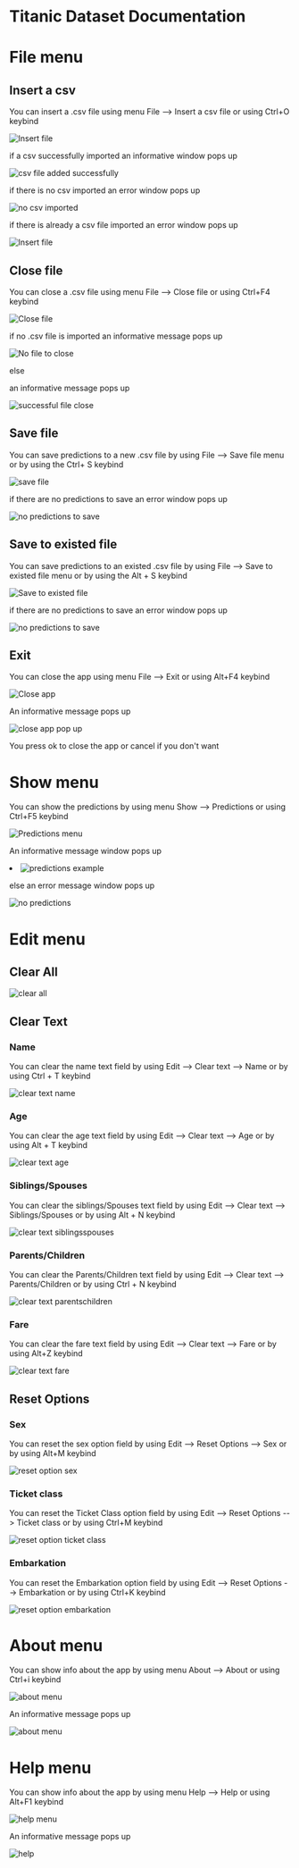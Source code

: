 # Titanic Dataset Documentation

# File menu

## Insert a csv

You can insert a .csv file using menu File --> Insert a csv file or using Ctrl+O keybind

<p><img src = "doc images/File menu/insert a csv.png" title="Insert file"/> </p>

if a csv successfully imported an informative window pops up


<p><img src = "doc images/File menu/csv successfully added.png" title="csv file added successfully"/> </p>

if there is no csv imported an error window pops up


<p><img src = "doc images/File menu/no csv imported.png" title="no csv imported"/> </p>

if there is already a csv file imported an error window pops up


<p><img src = "doc images/File menu/csv is already open.png" title="Insert file"/> </p>


## Close file

You can close a .csv file using menu File --> Close file or using Ctrl+F4 keybind


<p><img src = "doc images/File menu/close file.png" title="Close file"/> </p>

if no .csv file is imported an informative message pops up

<p><img src = "doc images/File menu/no csv file.png" title="No file to close"/> </p>

else

an informative message pops up

<p><img src ="doc images/File menu/successful file close.png" title="successful file close"/> </p>

## Save file

You can save predictions to a new .csv file by using File --> Save file menu or by using the Ctrl+ S keybind 

<p><img src ="doc images/File menu/save file.png" title="save file"/> </p>

if there are no predictions to save an error window pops up

<p><img src ="doc images/File menu/no predictions to save.png" title="no predictions to save"/> </p>


## Save to existed file


You can save predictions to an existed .csv file by using File --> Save to existed file menu or by using the Alt + S keybind 

<p><img src ="doc images/File menu/save to existed file.png" title="Save to existed file"/> </p>


if there are no predictions to save an error window pops up

<p><img src ="doc images/File menu/no predictions to save.png" title="no predictions to save"/> </p>


## Exit


You can close the app using menu File --> Exit or using Alt+F4 keybind

<p><img src = "doc images/File menu/close app.png" title="Close app">

An informative message pops up

<p><img src ="doc images/File menu/close app pop up.png" title="close app pop up"/> </p>

You press ok to close the app or cancel if you don't want

# Show menu


You can show the predictions  by using menu Show --> Predictions or using Ctrl+F5 keybind

<p><img src ="doc images/Show menu/predictions.png" title="Predictions menu"/> </p>

An informative message window pops up

<li><img src ="doc images/Show menu/predictions example.png" title="predictions example"/></p>

else an error message window pops up

<p><img src ="doc images/Show menu/no predictions.png" title="no predictions"/> </p>



# Edit menu

## Clear All

<p><img src ="doc images/Edit menu/Clear All.png" title="clear all"/> </p>

## Clear Text

### Name

You can clear the name text field by using Edit --> Clear text --> Name or by using Ctrl + T keybind

<p><img src ="doc images/Edit menu/clear text name.png" title="clear text name"/> </p>

### Age


You can clear the age text field by using Edit --> Clear text --> Age or by using Alt + T keybind

<p><img src ="doc images/Edit menu/clear text age.png" title="clear text age"/> </p>

### Siblings/Spouses

You can clear the siblings/Spouses text field by using Edit --> Clear text --> Siblings/Spouses or by using Alt + N keybind

<p><img src ="doc images/Edit menu/clear text siblingsspouses.png" title="clear text siblingsspouses"/> </p>

### Parents/Children

You can clear the Parents/Children text field by using Edit --> Clear text --> Parents/Children or by using Ctrl + N keybind

<p><img src ="doc images/Edit menu/clear text parentschildren.png" title="clear text parentschildren"/> </p>

### Fare


You can clear the fare text field by using Edit --> Clear text --> Fare or by using Alt+Z keybind

<p><img src ="doc images/Edit menu/clear text fare.png" title="clear text fare"/> </p>

## Reset Options

### Sex


You can reset the sex option field by using Edit --> Reset Options --> Sex or by using Alt+M keybind

<p><img src ="doc images/Edit menu/reset option sex.png" title="reset option sex"/> </p>

### Ticket class

You can reset the Ticket Class option field by using Edit --> Reset Options --> Ticket class or by using Ctrl+M keybind

<p><img src ="doc images/Edit menu/reset option ticket class.png" title="reset option ticket class"/> </p>

### Embarkation

You can reset the Embarkation option field by using Edit --> Reset Options --> Embarkation or by using Ctrl+K keybind

<p><img src ="doc images/Edit menu/reset option embarkation.png" title="reset option embarkation"/> </p>

# About menu

You can show info about the app by using menu About --> About or using Ctrl+i keybind

<p><img src="doc images/About menu/about menu.png" title="about menu"/></p>

An informative message pops up

<p><img src="doc images/About menu/about.png" title="about menu"/></p> 


# Help menu


You can show info about the app by using menu Help --> Help or using Alt+F1 keybind

<p><img src="doc images/Help menu/help menu.png" title="help menu"/></p>

An informative message pops up

<p><img src="doc images/Help menu/help.png" title="help"/></p> 